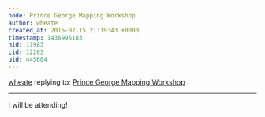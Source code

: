 ```yaml
---
node: Prince George Mapping Workshop
author: wheate
created_at: 2015-07-15 21:19:43 +0000
timestamp: 1436995183
nid: 11983
cid: 12203
uid: 445604
---
```




[wheate](../profile/wheate) replying to: [Prince George Mapping Workshop](../notes/ann/06-16-2015/prince-george-mapping-workshop)

----
I will be attending!